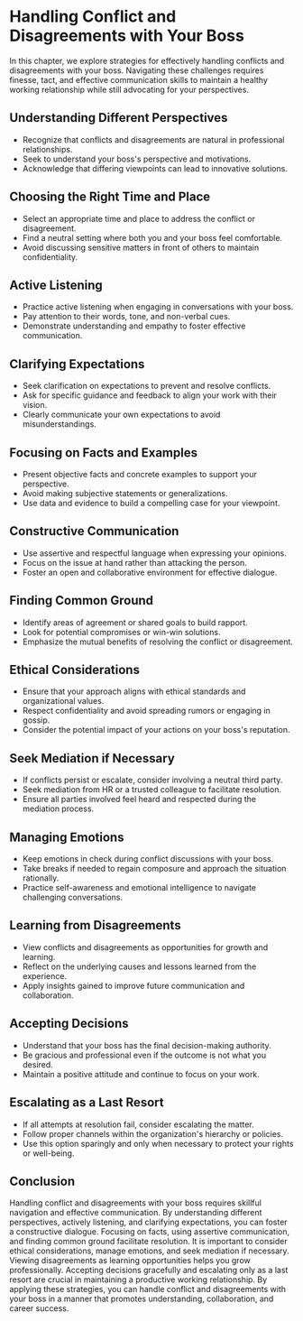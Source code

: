 Handling Conflict and Disagreements with Your Boss
===========================================================

In this chapter, we explore strategies for effectively handling conflicts and disagreements with your boss. Navigating these challenges requires finesse, tact, and effective communication skills to maintain a healthy working relationship while still advocating for your perspectives.

Understanding Different Perspectives
------------------------------------

* Recognize that conflicts and disagreements are natural in professional relationships.
* Seek to understand your boss's perspective and motivations.
* Acknowledge that differing viewpoints can lead to innovative solutions.

Choosing the Right Time and Place
---------------------------------

* Select an appropriate time and place to address the conflict or disagreement.
* Find a neutral setting where both you and your boss feel comfortable.
* Avoid discussing sensitive matters in front of others to maintain confidentiality.

Active Listening
----------------

* Practice active listening when engaging in conversations with your boss.
* Pay attention to their words, tone, and non-verbal cues.
* Demonstrate understanding and empathy to foster effective communication.

Clarifying Expectations
-----------------------

* Seek clarification on expectations to prevent and resolve conflicts.
* Ask for specific guidance and feedback to align your work with their vision.
* Clearly communicate your own expectations to avoid misunderstandings.

Focusing on Facts and Examples
------------------------------

* Present objective facts and concrete examples to support your perspective.
* Avoid making subjective statements or generalizations.
* Use data and evidence to build a compelling case for your viewpoint.

Constructive Communication
--------------------------

* Use assertive and respectful language when expressing your opinions.
* Focus on the issue at hand rather than attacking the person.
* Foster an open and collaborative environment for effective dialogue.

Finding Common Ground
---------------------

* Identify areas of agreement or shared goals to build rapport.
* Look for potential compromises or win-win solutions.
* Emphasize the mutual benefits of resolving the conflict or disagreement.

Ethical Considerations
----------------------

* Ensure that your approach aligns with ethical standards and organizational values.
* Respect confidentiality and avoid spreading rumors or engaging in gossip.
* Consider the potential impact of your actions on your boss's reputation.

Seek Mediation if Necessary
---------------------------

* If conflicts persist or escalate, consider involving a neutral third party.
* Seek mediation from HR or a trusted colleague to facilitate resolution.
* Ensure all parties involved feel heard and respected during the mediation process.

Managing Emotions
-----------------

* Keep emotions in check during conflict discussions with your boss.
* Take breaks if needed to regain composure and approach the situation rationally.
* Practice self-awareness and emotional intelligence to navigate challenging conversations.

Learning from Disagreements
---------------------------

* View conflicts and disagreements as opportunities for growth and learning.
* Reflect on the underlying causes and lessons learned from the experience.
* Apply insights gained to improve future communication and collaboration.

Accepting Decisions
-------------------

* Understand that your boss has the final decision-making authority.
* Be gracious and professional even if the outcome is not what you desired.
* Maintain a positive attitude and continue to focus on your work.

Escalating as a Last Resort
---------------------------

* If all attempts at resolution fail, consider escalating the matter.
* Follow proper channels within the organization's hierarchy or policies.
* Use this option sparingly and only when necessary to protect your rights or well-being.

Conclusion
----------

Handling conflict and disagreements with your boss requires skillful navigation and effective communication. By understanding different perspectives, actively listening, and clarifying expectations, you can foster a constructive dialogue. Focusing on facts, using assertive communication, and finding common ground facilitate resolution. It is important to consider ethical considerations, manage emotions, and seek mediation if necessary. Viewing disagreements as learning opportunities helps you grow professionally. Accepting decisions gracefully and escalating only as a last resort are crucial in maintaining a productive working relationship. By applying these strategies, you can handle conflict and disagreements with your boss in a manner that promotes understanding, collaboration, and career success.
